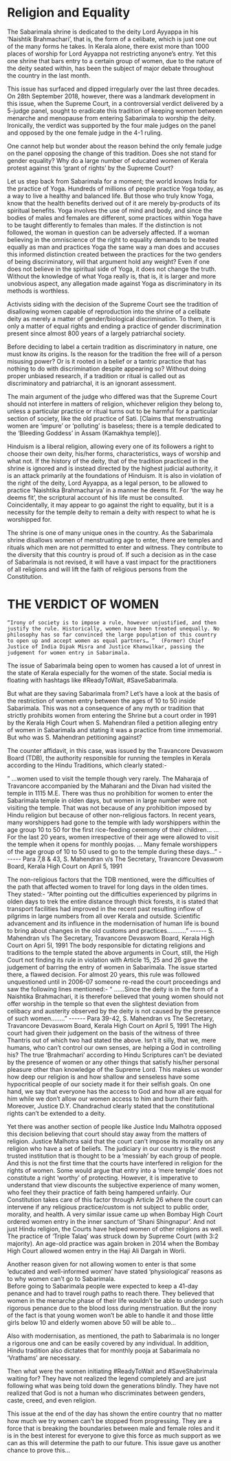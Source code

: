 <!-- TITLE: Sabarimala Verdict  -->
<!-- SUBTITLE: A historic step forward? Ot the opening of the Pandora's Box? A detailed analysis of the controversy surrounding Sabarimala. -->

# Religion and Equality
The Sabarimala shrine is dedicated to the deity Lord Ayyappa in his ‘Naishtik Brahmachari’, that is, the form of a celibate, which is just one out of the many forms he takes. In Kerala alone, there exist more than 1000 places of worship for Lord Ayyappa not restricting anyone’s entry. Yet this one shrine that bars entry to a certain group of women, due to the nature of the deity seated within, has been the subject of major debate throughout the country in the last month.

This issue has surfaced and dipped irregularly over the last three decades. On 28th September 2018, however, there was a landmark development in this issue, when the Supreme Court, in a controversial verdict delivered by a 5-judge panel, sought to eradicate this tradition of keeping women between menarche and menopause from entering Sabarimala to worship the deity. Ironically, the verdict was supported by the four male judges on the panel and opposed by the one female judge in the 4-1 ruling.

One cannot help but wonder about the reason behind the only female judge on the panel opposing the change of this tradition. Does she not stand for gender equality? Why do a large number of educated women of Kerala protest against this ‘grant of rights’ by the Supreme Court?

Let us step back from Sabarimala for a moment; the world knows India for the practice of Yoga. Hundreds of millions of people practice Yoga today, as a way to live a healthy and balanced life. But those who truly know Yoga, know that the health benefits derived out of it are merely by-products of its spiritual benefits. Yoga involves the use of mind and body, and since the bodies of males and females are different, some practices within Yoga have to be taught differently to females than males. If the distinction is not followed, the woman in question can be adversely affected. If a woman believing in the omniscience of the right to equality demands to be treated equally as man and practices Yoga the same way a man does and accuses this informed distinction created between the practices for the two genders of being discriminatory, will that argument hold any weight? Even if one does not believe in the spiritual side of Yoga, it does not change the truth. Without the knowledge of what Yoga really is, that is, it is larger and more unobvious aspect, any allegation made against Yoga as discriminatory in its methods is worthless.

Activists siding with the decision of the Supreme Court see the tradition of disallowing women capable of reproduction into the shrine of a celibate deity as merely a matter of gender/biological discrimination. To them, it is only a matter of equal rights and ending a practice of gender discrimination present since almost 800 years of a largely patriarchal society.

Before deciding to label a certain tradition as discriminatory in nature, one must know its origins. Is the reason for the tradition the free will of a person misusing power? Or is it rooted in a belief or a tantric practice that has nothing to do with discrimination despite appearing so? Without doing proper unbiased research, if a tradition or ritual is called out as discriminatory and patriarchal, it is an ignorant assessment.

The main argument of the judge who differed was that the Supreme Court should not interfere in matters of religion, whichever religion they belong to, unless a particular practice or ritual turns out to be harmful for a particular section of society, like the old practice of Sati. [Claims that menstruating women are ‘impure’ or ‘polluting’ is baseless; there is a temple dedicated to the ‘Bleeding Goddess’ in Assam (Kamakhya temple)].

Hinduism is a liberal religion, allowing every one of its followers a right to choose their own deity, his/her forms, characteristics, ways of worship and what not. If the history of the deity, that of the tradition practiced in the shrine is ignored and is instead directed by the highest judicial authority, it is an attack primarily at the foundations of Hinduism. It is also in violation of the right of the deity, Lord Ayyappa, as a legal person, to be allowed to practice ‘Naishtika Brahmacharya’ in a manner he deems fit. For ‘the way he deems fit’, the scriptural account of his life must be consulted. Coincidentally, it may appear to go against the right to equality, but it is a necessity for the temple deity to remain a deity with respect to what he is worshipped for.

The shrine is one of many unique ones in the country. As the Sabarimala shrine disallows women of menstruating age to enter, there are temples and rituals which men are not permitted to enter and witness. They contribute to the diversity that this country is proud of. If such a decision as in the case of Sabarimala is not revised, it will have a vast impact for the practitioners of all religions and will lift the faith of religious persons from the Constitution.

# THE VERDICT OF WOMEN
`“Irony of society is to impose a rule, however unjustified, and then justify the rule. Historically, women have been treated unequally. No philosophy has so far convinced the large population of this country to open up and accept women as equal partners… ” 
(Former) Chief Justice of India Dipak Misra and Justice Khanwilkar, passing the judgement for women entry in Sabarimala.`

The issue of Sabarimala being open to women has caused a lot of unrest in the state of Kerala especially for the women of the state. Social media is floating with hashtags like #ReadyToWait, #SaveSabarimala. 

But what are they saving Sabarimala from? Let’s have a look at the basis of the restriction of women entry between the ages of 10 to 50 inside Sabarimala. This was not a consequence of any myth or tradition that strictly prohibits women from entering the Shrine but a court order in 1991 by the Kerala High Court when S. Mahendran filed a petition alleging entry of women in Sabarimala and stating it was a practice from time immemorial. But who was S. Mahendran petitioning against?

The counter affidavit, in this case, was issued by the Travancore Devaswom Board (TDB), the authority responsible for running the temples in Kerala according to the Hindu Traditions, which clearly stated:-

” …women used to visit the temple though very rarely. The Maharaja of Travancore accompanied by the Maharani and the Divan had visited the temple in 1115 M.E. There was thus no prohibition for women to enter the Sabarimala temple in olden days, but women in large number were not visiting the temple. That was not because of any prohibition imposed by Hindu religion but because of other non-religious factors. In recent years, many worshippers had gone to the temple with lady worshippers within the age group 10 to 50 for the first rice-feeding ceremony of their children...
…For the last 20 years, women irrespective of their age were allowed to visit the temple when it opens for monthly poojas. 
… Many female worshippers of the age group of 10 to 50 used to go to the temple during these days…”
                           ------ Para 7,8 & 43, S. Mahendran v/s The Secretary, Travancore Devaswom Board, Kerala High Court on April 5, 1991

The non-religious factors that the TDB mentioned, were the difficulties of the path that affected women to travel for long days in the olden times. They stated:-
“After pointing out the difficulties experienced by pilgrims in olden days to trek the entire distance through thick forests, it is stated that transport facilities had improved in the recent past resulting inflow of pilgrims in large numbers from all over Kerala and outside. Scientific advancement and its influence in the modernisation of human life is bound to bring about changes in the old customs and practices………..”
                           ------ S. Mahendran v/s The Secretary, Travancore Devaswom Board, Kerala High Court on Apri 5l, 1991
The body responsible for dictating religions and traditions to the temple stated the above arguments in Court, still, the High Court not finding its rule in violation with Article 15, 25 and 26 gave the judgement of barring the entry of women in Sabarimala. The issue started there, a flawed decision.
For almost 20 years, this rule was followed unquestioned until in 2006-07 someone re-read the court proceedings and saw the following lines mentioned:-
“ ……Since the deity is in the form of a Naishtika Brahmachari, it is therefore believed that young women should not offer worship in the temple so that even the slightest deviation from celibacy and austerity observed by the deity is not caused by the presence of such women……..” 
                            ------ Para 39-42, S. Mahendran vs The Secretary, Travancore Devaswom Board, Kerala High Court on April 5, 1991
The High court had given their judgement on the basis of the witness of three Thantris out of which two had stated the above.
Isn’t it silly, that we, mere humans, who can’t control our own senses, are helping a God in controlling his?  The true ‘Brahmachari’ according to Hindu Scriptures can’t be deviated by the presence of women or any other things that satisfy his/her personal pleasure other than knowledge of the Supreme Lord. 
This makes us wonder how deep our religion is and how shallow and senseless have some hypocritical people of our society made it for their selfish goals. On one hand, we say that everyone has the access to God and how all are equal for him while we don’t allow our women access to him and burn their faith. 
Moreover, Justice D.Y. Chandrachud clearly stated that the constitutional rights can’t be extended to a deity. 

Yet there was another section of people like Justice Indu Malhotra opposed this decision believing that court should stay away from the matters of religion. Justice Malhotra said that the court can’t impose its morality on any religion who have a set of beliefs.
The judiciary in our country is the most trusted institution that is thought to be a ‘messiah’ by each group of people. And this is not the first time that the courts have interfered in religion for the rights of women.
Some would argue that entry into a ‘mere temple’ does not constitute a right ‘worthy’ of protecting. However, it is imperative to understand that view discounts the subjective experience of many women, who feel they their practice of faith being hampered unfairly.
Our Constitution takes care of this factor through Article 26 where the court can intervene if any religious practice/custom is not subject to public order, morality, and health. A very similar issue came up when Bombay High Court ordered women entry in the inner sanctum of ‘Shani Shingnapur’. And not just Hindu religion, the Courts have helped women of other religions as well. The practice of ‘Triple Talaq’ was struck down by Supreme Court  (with 3:2 majority). An age-old practice was again broken in 2014 when the Bombay High Court allowed women entry in the Haji Ali Dargah in Worli.    

Another reason given for not allowing women to enter is that some ‘educated and well-informed women’  have stated ‘physiological’ reasons as to why women can’t go to Sabarimala.  
Before going to Sabarimala people were expected to keep a 41-day penance and had to travel rough paths to reach there. They believed that women in the menarche phase of their life wouldn’t be able to undergo such rigorous penance due to the blood loss during menstruation. 
But the irony of the fact is that young women won’t be able to handle it and those little girls below 10 and elderly women above 50 will be able to…

Also with modernisation, as mentioned, the path to Sabarimala is no longer a rigorous one and can be easily covered by any individual. In addition, Hindu tradition also dictates that for monthly pooja at Sabarimala no ‘Vrathams’ are necessary. 

Then what were the women initiating #ReadyToWait and #SaveShabrimala waiting for? They have not realized the legend completely and are just following what was being told down the generations blindly. They have not realized that God is not a human who discriminates between genders, caste, creed, and even religion.

This issue at the end of the day has shown the entire country that no matter how much we try women can’t be stopped from progressing. They are a force that is breaking the boundaries between male and female roles and it is in the best interest for everyone to give this force as much support as we can as this will determine the path to our future. This issue gave us another chance to prove this… 
